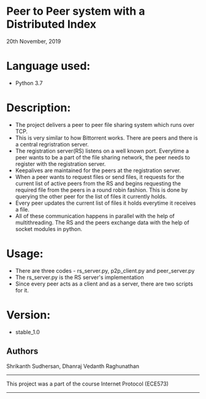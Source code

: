 # Peer to Peer system with a Distributed Index
20th November, 2019

# Language used:
- Python 3.7

# Description:

  - The project delivers a peer to peer file sharing system which runs over TCP.
  - This is very similar to how Bittorrent works. There are peers and there is a central regristration server.
  - The registration server(RS) listens on a well known port. Everytime a peer wants to be a part of the file sharing network, the peer needs to register with the registration server.
  - Keepalives are maintained for the peers at the registration server.
  - When a peer wants to request files or send files, it requests for the current list of active peers from the RS and begins requesting the required file from the peers in a round robin fashion. This is done by querying the other peer for the list of files it currently holds.
  - Every peer updates the current list of files it holds everytime it receives a file.
  - All of these communication happens in parallel with the help of multithreading. The RS and the peers exchange data with the help of socket modules in python.

# Usage:
  - There are three codes - rs_server.py, p2p_client.py and peer_server.py
  - The rs_server.py is the RS server's implementation
  - Since every peer acts as a client and as a server, there are two scripts for it.

# Version:
 - stable_1.0

Authors
----
Shrikanth Sudhersan, Dhanraj Vedanth Raghunathan

-- --
This project was a part of the course Internet Protocol (ECE573)
-- -- 
